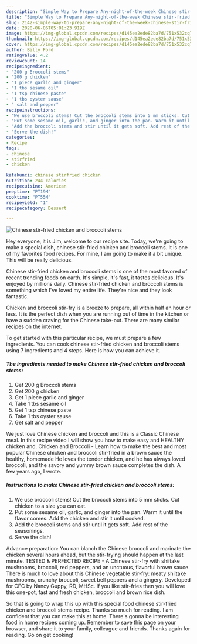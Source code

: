 ```yaml
---
description: "Simple Way to Prepare Any-night-of-the-week Chinese stir-fried chicken and broccoli stems"
title: "Simple Way to Prepare Any-night-of-the-week Chinese stir-fried chicken and broccoli stems"
slug: 2142-simple-way-to-prepare-any-night-of-the-week-chinese-stir-fried-chicken-and-broccoli-stems
date: 2020-06-06T05:01:23.919Z
image: https://img-global.cpcdn.com/recipes/d145ea2ede82ba7d/751x532cq70/chinese-stir-fried-chicken-and-broccoli-stems-recipe-main-photo.jpg
thumbnail: https://img-global.cpcdn.com/recipes/d145ea2ede82ba7d/751x532cq70/chinese-stir-fried-chicken-and-broccoli-stems-recipe-main-photo.jpg
cover: https://img-global.cpcdn.com/recipes/d145ea2ede82ba7d/751x532cq70/chinese-stir-fried-chicken-and-broccoli-stems-recipe-main-photo.jpg
author: Billy Ford
ratingvalue: 4.2
reviewcount: 14
recipeingredient:
- "200 g Broccoli stems"
- "200 g chicken"
- "1 piece garlic and ginger"
- "1 tbs sesame oil"
- "1 tsp chinese paste"
- "1 tbs oyster sause"
- " salt and pepper"
recipeinstructions:
- "We use broccoli stems! Cut the broccoli stems into 5 mm sticks. Cut chicken to a size you can eat."
- "Put some sesame oil, garlic, and ginger into the pan. Warm it until the flavor comes. Add the chicken and stir it until cooked."
- "Add the broccoli stems and stir until it gets soft. Add rest of the seasonings."
- "Serve the dish!"
categories:
- Recipe
tags:
- chinese
- stirfried
- chicken

katakunci: chinese stirfried chicken 
nutrition: 244 calories
recipecuisine: American
preptime: "PT19M"
cooktime: "PT55M"
recipeyield: "1"
recipecategory: Dessert

---
```



![Chinese stir-fried chicken and broccoli stems](https://img-global.cpcdn.com/recipes/d145ea2ede82ba7d/751x532cq70/chinese-stir-fried-chicken-and-broccoli-stems-recipe-main-photo.jpg)

Hey everyone, it is Jim, welcome to our recipe site. Today, we're going to make a special dish, chinese stir-fried chicken and broccoli stems. It is one of my favorites food recipes. For mine, I am going to make it a bit unique. This will be really delicious.

Chinese stir-fried chicken and broccoli stems is one of the most favored of recent trending foods on earth. It's simple, it's fast, it tastes delicious. It's enjoyed by millions daily. Chinese stir-fried chicken and broccoli stems is something which I've loved my entire life. They're nice and they look fantastic.

Chicken and broccoli stir-fry is a breeze to prepare, all within half an hour or less. It is the perfect dish when you are running out of time in the kitchen or have a sudden craving for the Chinese take-out. There are many similar recipes on the internet.


To get started with this particular recipe, we must prepare a few ingredients. You can cook chinese stir-fried chicken and broccoli stems using 7 ingredients and 4 steps. Here is how you can achieve it.

<!--inarticleads1-->

##### The ingredients needed to make Chinese stir-fried chicken and broccoli stems:

1. Get 200 g Broccoli stems
1. Get 200 g chicken
1. Get 1 piece garlic and ginger
1. Take 1 tbs sesame oil
1. Get 1 tsp chinese paste
1. Take 1 tbs oyster sause
1. Get  salt and pepper


We just love Chinese chicken and broccoli and this is a Classic Chinese meal. In this recipe video I will show you how to make easy and HEALTHY chicken and. Chicken and Broccoli - Learn how to make the best and most popular Chinese chicken and broccoli stir-fried in a brown sauce the healthy, homemade He loves the tender chicken, and he has always loved broccoli, and the savory and yummy brown sauce completes the dish. A few years ago, I wrote. 

<!--inarticleads2-->

##### Instructions to make Chinese stir-fried chicken and broccoli stems:

1. We use broccoli stems! Cut the broccoli stems into 5 mm sticks. Cut chicken to a size you can eat.
1. Put some sesame oil, garlic, and ginger into the pan. Warm it until the flavor comes. Add the chicken and stir it until cooked.
1. Add the broccoli stems and stir until it gets soft. Add rest of the seasonings.
1. Serve the dish!


Advance preparation: You can blanch the Chinese broccoli and marinate the chicken several hours ahead, but the stir-frying should happen at the last minute. TESTED &amp; PERFECTED RECIPE - A Chinese stir-fry with shiitake mushrooms, broccoli, red peppers, and an unctuous, flavorful brown sauce. There is much to love about this Chinese vegetable stir-fry: meaty shiitake mushrooms, crunchy broccoli, sweet bell peppers and a gingery. Developed for CFC by Nancy Guppy, RD, MHSc. If you like stir-fries then you will love this one-pot, fast and fresh chicken, broccoli and brown rice dish. 

So that is going to wrap this up with this special food chinese stir-fried chicken and broccoli stems recipe. Thanks so much for reading. I am confident that you can make this at home. There's gonna be interesting food in home recipes coming up. Remember to save this page on your browser, and share it to your family, colleague and friends. Thanks again for reading. Go on get cooking!

